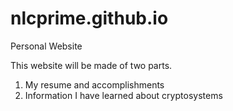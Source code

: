 # nlcprime.github.io
Personal Website

This website will be made of two parts.

1) My resume and accomplishments
2) Information I have learned about cryptosystems




